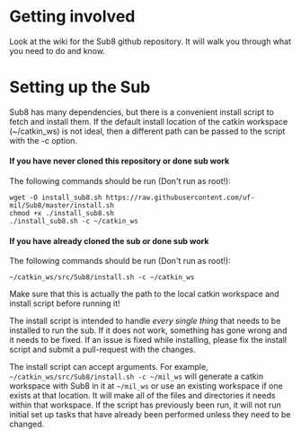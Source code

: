 # Getting involved

Look at the wiki for the Sub8 github repository. It will walk you through what you need to do and know.

# Setting up the Sub

Sub8 has many dependencies, but there is a convenient install script to fetch and install them. If the default install location of the catkin workspace (~/catkin_ws) is not ideal, then a different path can be passed to the script with the -c option.

#### If you have never cloned this repository or done sub work

The following commands should be run (Don't run as root!):

    wget -O install_sub8.sh https://raw.githubusercontent.com/uf-mil/Sub8/master/install.sh
    chmod +x ./install_sub8.sh
    ./install_sub8.sh -c ~/catkin_ws


#### If you have already cloned the sub or done sub work

The following commands should be run (Don't run as root!):

    ~/catkin_ws/src/Sub8/install.sh -c ~/catkin_ws

Make sure that this is actually the path to the local catkin workspace and install script before running it!

The install script is intended to handle *every single thing* that needs to be installed to run the sub. If it does not work, something has gone wrong and it needs to be fixed. If an issue is fixed while installing, please fix the install script and submit a pull-request with the changes.

The install script can accept arguments. For example, `~/catkin_ws/src/Sub8/install.sh -c ~/mil_ws` will generate a catkin workspace with Sub8 in it at `~/mil_ws` or use an existing workspace if one exists at that location. It will make all of the files and directories it needs within that workspace. If the script has previously been run, it will not run initial set up tasks that have already been performed unless they need to be changed.
